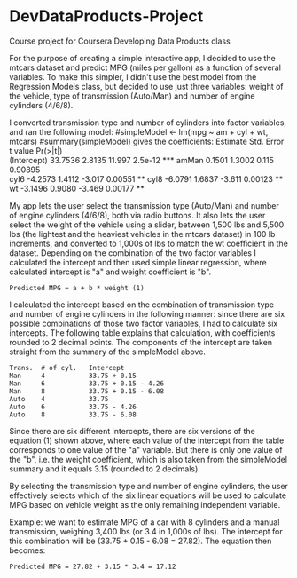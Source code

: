 # DevDataProducts-Project

Course project for Coursera Developing Data Products class

For the purpose of creating a simple interactive app, I decided to use the mtcars dataset and predict MPG (miles per gallon) as a function of several variables. To make this simpler, I didn't use the best model from the Regression Models class, but decided to use just three variables: weight of the vehicle, type of transmission (Auto/Man) and number of engine cylinders (4/6/8).
    
I converted transmission type and number of cylinders into factor variables, and ran the following model:
    #simpleModel <- lm(mpg ~ am + cyl + wt, mtcars)
    #summary(simpleModel) gives the coefficients:
                        Estimate Std. Error t value Pr(>|t|)    
        (Intercept)  33.7536     2.8135  11.997  2.5e-12 ***
        amMan         0.1501     1.3002   0.115  0.90895    
        cyl6         -4.2573     1.4112  -3.017  0.00551 ** 
        cyl8         -6.0791     1.6837  -3.611  0.00123 ** 
        wt           -3.1496     0.9080  -3.469  0.00177 ** 
    
My app lets the user select the transmission type (Auto/Man) and number of engine cylinders (4/6/8), both via radio          buttons. It also lets the user select the weight of the vehicle using a slider, between 1,500 lbs and 5,500 lbs (the lightest and the heaviest vehicles in the mtcars dataset) in 100 lb increments, and converted to 1,000s of lbs to match the wt coefficient in the dataset. Depending on the combination of the two factor variables I calculated the intercept and then used simple linear regression, where calculated intercept is "a" and weight coefficient is "b".
    
    Predicted MPG = a + b * weight (1)
    
I calculated the intercept based on the combination of transmission type and number of engine cylinders in the following manner: since there are six possible combinations of those two factor variables, I had to calculate six intercepts. The following table explains that calculation, with coefficients rounded to 2 decimal points. The components of the intercept are taken straight from the summary of the simpleModel above.
    
    Trans.	# of cyl. 	Intercept
    Man	    4	        33.75 + 0.15
    Man	    6       	33.75 + 0.15 - 4.26
    Man	    8	        33.75 + 0.15 - 6.08
    Auto	4	        33.75
    Auto	6	        33.75 - 4.26
    Auto	8	        33.75 - 6.08

Since there are six different intercepts, there are six versions of the equation (1) shown above, where each value of the intercept from the table corresponds to one value of the "a" variable. But there is only one value of the "b", i.e. the weight coefficient, which is also taken from the simpleModel summary and it equals 3.15 (rounded to 2 decimals).

By selecting the transmission type and number of engine cylinders, the user effectively selects which of the six linear equations will be used to calculate MPG based on vehicle weight as the only remaining independent variable.

Example: we want to estimate MPG of a car with 8 cylinders and a manual transmission, weighing 3,400 lbs (or 3.4 in 1,000s of lbs). The intercept for this combination will be (33.75 + 0.15 - 6.08 = 27.82). The equation then becomes:

    Predicted MPG = 27.82 + 3.15 * 3.4 = 17.12

